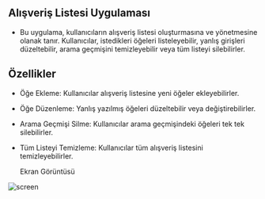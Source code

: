 
## Alışveriş Listesi Uygulaması

- Bu uygulama, kullanıcıların alışveriş listesi oluşturmasına ve yönetmesine olanak tanır. Kullanıcılar, istedikleri öğeleri listeleyebilir, yanlış girişleri düzeltebilir, arama geçmişini temizleyebilir veya tüm listeyi silebilirler.
  
## Özellikler
 - Öğe Ekleme: Kullanıcılar alışveriş listesine yeni öğeler ekleyebilirler.
 - Öğe Düzenleme: Yanlış yazılmış öğeleri düzeltebilir veya değiştirebilirler.
 - Arama Geçmişi Silme: Kullanıcılar arama geçmişindeki öğeleri tek tek silebilirler.
 - Tüm Listeyi Temizleme: Kullanıcılar tüm alışveriş listesini temizleyebilirler.
   
   Ekran Görüntüsü


![screen](https://github.com/nisanurseritt/Alisveris-Listesi/assets/136899672/4994969c-cdcc-4004-9b0a-181759b6d274)
